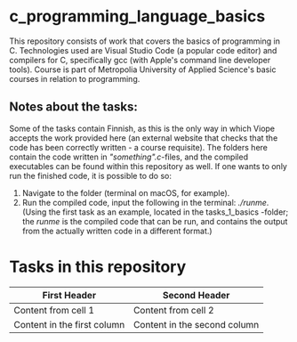 # c_programming_language_basics
This repository consists of work that covers the basics of programming in C. Technologies used are Visual Studio Code (a popular code editor) and compilers for C, specifically gcc (with Apple's command line developer tools). Course is part of Metropolia University of Applied Science's basic courses in relation to programming.

## Notes about the tasks:
Some of the tasks contain Finnish, as this is the only way in which Viope accepts the work provided here (an external website that checks that the code has been correctly written - a course requisite). The folders here contain the code written in *"something".c*-files, and the compiled executables can be found within this repository as well. If one wants to only run the finished code, it is possible to do so:

1. Navigate to the folder (terminal on macOS, for example).
2. Run the compiled code, input the following in the terminal: *./runme*. (Using the first task as an example, located in the tasks_1_basics -folder; the *runme* is the compiled code that can be run, and contains the output from the actually written code in a different format.)

# Tasks in this repository

First Header | Second Header
------------ | -------------
Content from cell 1 | Content from cell 2
Content in the first column | Content in the second column
